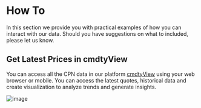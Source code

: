 # How To
In this section we provide you with practical examples of how you can interact with our data.  Should you have suggestions on what to included, please let us know.

## Get Latest Prices in cmdtyView

You can access all the CPN data in our platform [cmdtyView](https://www.barchart.com/cmdty/trading/cmdtyview) using your web browser or mobile. You can access the latest quotes, historical data and create visualization to analyze trends and generate insights. 

![image](https://user-images.githubusercontent.com/56038171/113322970-fec85600-92da-11eb-8ab3-cd9e8ba020a0.png)
